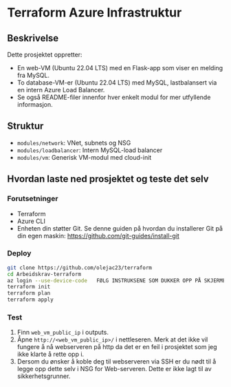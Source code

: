# Terraform Azure Infrastruktur

## Beskrivelse
Dette prosjektet oppretter:
- En web-VM (Ubuntu 22.04 LTS) med en Flask-app som viser en melding fra MySQL.
- To database-VM-er (Ubuntu 22.04 LTS) med MySQL, lastbalansert via en intern Azure Load Balancer.
- Se også README-filer innenfor hver enkelt modul for mer utfyllende informasjon.

## Struktur
- `modules/network`: VNet, subnets og NSG
- `modules/loadbalancer`: Intern MySQL-load balancer
- `modules/vm`: Generisk VM-modul med cloud-init

## Hvordan laste ned prosjektet og teste det selv

### Forutsetninger
- Terraform
- Azure CLI
- Enheten din støtter Git. Se denne guiden på hvordan du installerer Git på din egen maskin: https://github.com/git-guides/install-git

### Deploy
```bash
git clone https://github.com/olejac23/terraform
cd Arbeidskrav-terraform
az login --use-device-code   FØLG INSTRUKSENE SOM DUKKER OPP PÅ SKJERMEN.
terraform init
terraform plan
terraform apply
```

### Test
1. Finn `web_vm_public_ip` i outputs.
2. Åpne `http://<web_vm_public_ip>/` i nettleseren. Merk at det ikke vil fungere å nå webserveren på http da det er en feil i prosjektet som jeg ikke klarte å rette opp i.
3. Dersom du ønsker å koble deg til webserveren via SSH er du nødt til å legge opp dette selv i NSG for Web-serveren. Dette er ikke lagt til av sikkerhetsgrunner.
